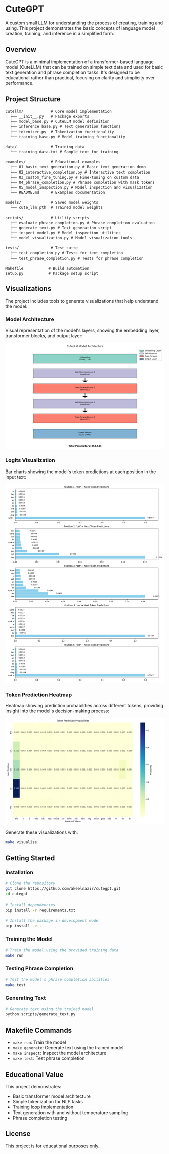 # CuteGPT

A custom small LLM for understanding the process of creating, training and using. This project demonstrates the basic concepts of language model creation, training, and inference in a simplified form.

## Overview

CuteGPT is a minimal implementation of a transformer-based language model (CuteLLM) that can be trained on simple text data and used for basic text generation and phrase completion tasks. It's designed to be educational rather than practical, focusing on clarity and simplicity over performance.

## Project Structure

```
cutellm/            # Core model implementation
  ├── __init__.py   # Package exports
  ├── model_base.py # CuteLLM model definition
  ├── inference_base.py # Text generation functions
  ├── tokenizer.py  # Tokenization functionality
  └── training_base.py # Model training functionality

data/               # Training data
  └── training_data.txt # Sample text for training

examples/           # Educational examples
  ├── 01_basic_text_generation.py # Basic text generation demo
  ├── 02_interactive_completion.py # Interactive text completion
  ├── 03_custom_fine_tuning.py # Fine-tuning on custom data
  ├── 04_phrase_completion.py # Phrase completion with mask tokens
  ├── 05_model_inspection.py # Model inspection and visualization
  └── README.md     # Examples documentation

models/             # Saved model weights
  └── cute_llm.pth  # Trained model weights

scripts/            # Utility scripts
  ├── evaluate_phrase_completion.py # Phrase completion evaluation
  ├── generate_text.py # Text generation script
  ├── inspect_model.py # Model inspection utilities
  └── model_visualization.py # Model visualization tools

tests/              # Test suite
  ├── test_completion.py # Tests for text completion
  └── test_phrase_completion.py # Tests for phrase completion

Makefile           # Build automation
setup.py           # Package setup script
```

## Visualizations

The project includes tools to generate visualizations that help understand the model:

### Model Architecture

Visual representation of the model's layers, showing the embedding layer, transformer blocks, and output layer:

![Model Architecture](docs/images/model_architecture.png)

### Logits Visualization

Bar charts showing the model's token predictions at each position in the input text:

![Logits Visualization](docs/images/logits_visualization.png)

### Token Prediction Heatmap

Heatmap showing prediction probabilities across different tokens, providing insight into the model's decision-making process:

![Token Heatmap](docs/images/token_heatmap.png)

Generate these visualizations with:
```bash
make visualize
```

## Getting Started

### Installation

```bash
# Clone the repository
git clone https://github.com/akeelnazir/cutegpt.git
cd cutegpt

# Install dependencies
pip install -r requirements.txt

# Install the package in development mode
pip install -e .
```

### Training the Model

```bash
# Train the model using the provided training data
make run
```

### Testing Phrase Completion

```bash
# Test the model's phrase completion abilities
make test
```

### Generating Text

```bash
# Generate text using the trained model
python scripts/generate_text.py
```

## Makefile Commands

- `make run`: Train the model
- `make generate`: Generate text using the trained model
- `make inspect`: Inspect the model architecture
- `make test`: Test phrase completion

## Educational Value

This project demonstrates:
- Basic transformer model architecture
- Simple tokenization for NLP tasks
- Training loop implementation
- Text generation with and without temperature sampling
- Phrase completion testing

## License

This project is for educational purposes only.
